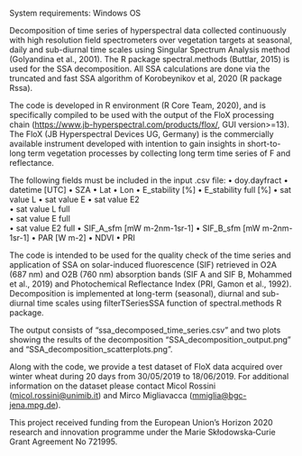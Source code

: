 System requirements: Windows OS

Decomposition of time series of hyperspectral data collected continuously with high resolution field spectrometers over vegetation targets at seasonal, daily and sub-diurnal time scales using Singular Spectrum Analysis method (Golyandina et al., 2001). The R package spectral.methods (Buttlar, 2015) is used for the SSA decomposition. All SSA calculations are done via the truncated and fast SSA algorithm of Korobeynikov et al, 2020 (R package Rssa).

The code is developed in R environment (R Core Team, 2020), and is specifically compiled to be used with the output of the FloX processing chain (https://www.jb-hyperspectral.com/products/flox/, GUI version>=13). The FloX (JB Hyperspectral Devices UG, Germany) is the commercially available instrument developed with intention to gain insights in short-to-long term vegetation processes by collecting long term time series of F and reflectance. 

The following fields must be included in the input .csv file:
•	doy.dayfract
•	datetime [UTC]
•	SZA
•	Lat
•	Lon
•	E_stability [%]
•	E_stability full [%]
•	sat value L
•	sat value E
•	sat value E2	
•	sat value L full	
•	sat value E full	
•	sat value E2 full
•	SIF_A_sfm [mW m-2nm-1sr-1]
•	SIF_B_sfm [mW m-2nm-1sr-1]
•	PAR [W m-2]
•	NDVI
•	PRI

The code is intended to be used for the quality check of the time series and application of SSA on solar-induced fluorescence (SIF) retrieved in O2A (687 nm) and O2B (760 nm) absorption bands (SIF A and SIF B, Mohammed et al., 2019) and Photochemical Reflectance Index (PRI, Gamon et al., 1992). Decomposition is implemented at long-term (seasonal), diurnal and sub-diurnal time scales using filterTSeriesSSA function of spectral.methods R package. 

The output consists of “ssa_decomposed_time_series.csv” and two plots showing the results of the decomposition “SSA_decomposition_output.png”  and “SSA_decomposition_scatterplots.png”. 

Along with the code, we provide a test dataset of FloX data acquired over winter wheat during 20 days from 30/05/2019 to 18/06/2019. For additional information on the dataset please contact Micol Rossini (micol.rossini@unimib.it) and Mirco Migliavacca (mmiglia@bgc-jena.mpg.de).

This project received funding from the European Union’s Horizon 2020 research and innovation programme under the Marie Skłodowska‐Curie Grant Agreement No 721995.
